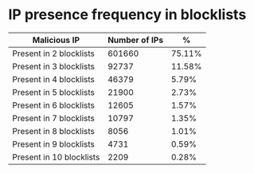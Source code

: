 # IP presence frequency in blocklists
| Malicious IP | Number of IPs | % |
|----|----|----|
| Present in 2 blocklists | 601660 | 75.11% |
| Present in 3 blocklists | 92737 | 11.58% |
| Present in 4 blocklists | 46379 | 5.79% |
| Present in 5 blocklists | 21900 | 2.73% |
| Present in 6 blocklists | 12605 | 1.57% |
| Present in 7 blocklists | 10797 | 1.35% |
| Present in 8 blocklists | 8056 | 1.01% |
| Present in 9 blocklists | 4731 | 0.59% |
| Present in 10 blocklists | 2209 | 0.28% |
